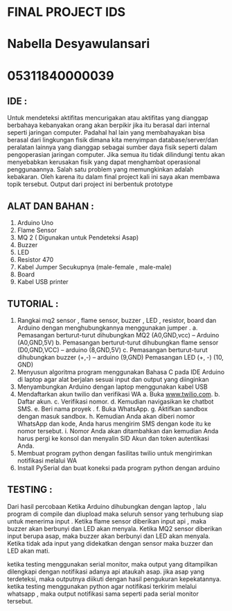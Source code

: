 # FINAL PROJECT IDS
# Nabella Desyawulansari
# 05311840000039

## IDE :

Untuk mendeteksi aktifitas mencurigakan atau aktifitas yang dianggap berbahaya kebanyakan orang akan berpikir jika itu berasal dari internal seperti jaringan computer. Padahal hal lain yang membahayakan bisa berasal dari lingkungan fisik dimana kita menyimpan database/server/dan peralatan lainnya yang dianggap sebagai sumber daya fisik seperti dalam pengoperasian jaringan computer. Jika semua itu tidak dilindungi tentu akan menyebabkan kerusakan fisik yang dapat menghambat operasional penggunaannya. Salah satu problem yang memungkinkan adalah kebakaran. Oleh karena itu dalam final project kali ini saya akan membawa topik tersebut. Output dari project ini berbentuk prototype


## ALAT DAN BAHAN :

1. Arduino Uno
2. Flame Sensor
3. MQ 2 ( Digunakan untuk Pendeteksi Asap)
4. Buzzer
5. LED
6. Resistor 470
7. Kabel Jumper Secukupnya (male-female , male-male)
8. Board
9. Kabel USB printer


## TUTORIAL :

1. Rangkai mq2 sensor , flame sensor, buzzer , LED , resistor, board dan Arduino dengan menghubungkannya menggunakan jumper .
  a. Pemasangan berturut-turut dihubungkan MQ2 (A0,GND,vcc) – Arduino (A0,GND,5V)
  b. Pemasangan  berturut-turut dihubungkan flame sensor (D0,GND,VCC) – arduino (8,GND,5V)
  c. Pemasangan  berturut-turut dihubungkan buzzer (+,-) – arduino (9,GND)
  Pemasangan LED (+, -) (10, GND)
2. Menyusun algoritma program menggunakan Bahasa C pada IDE Arduino di laptop agar alat berjalan sesuai input dan output yang diinginkan
3. Menyambungkan Arduino dengan laptop menggunakan kabel USB
4. Mendaftarkan akun twilio dan verifikasi WA
    a. Buka www.twilio.com.
    b. Daftar akun.
    c. Verifikasi nomor.
    d. Kemudian navigasikan ke chatbot SMS.
    e. Beri nama proyek .
    f. Buka WhatsApp.
    g. Aktifkan sandbox dengan masuk sandbox.
    h. Kemudian Anda akan diberi nomor WhatsApp dan kode, Anda harus mengirim SMS dengan kode itu ke nomor tersebut.
    i. Nomor Anda akan ditambahkan dan kemudian Anda harus pergi ke konsol dan menyalin SID Akun dan token autentikasi Anda.
5. Membuat program python dengan fasilitas twilio untuk mengirimkan notifikasi melalui WA
6. Install PySerial dan buat koneksi pada program python dengan arduino


## TESTING :

Dari hasil percobaan Ketika Arduino dihubungkan dengan laptop , lalu program di compile dan diupload maka seluruh sensor yang terhubung siap untuk menerima input . 
Ketika flame sensor diberikan input api , maka buzzer akan berbunyi dan LED akan menyala. 
Ketika MQ2 sensor diberikan input berupa asap, maka buzzer akan berbunyi dan LED akan menyala.
Ketika tidak ada input yang didekatkan dengan sensor maka buzzer dan LED akan mati.

ketika testing menggunakan serial monitor, maka output yang ditampilkan dilengkapi dengan notifikasi adanya api ataukah asap. jika asap yang terdeteksi, maka outputnya diikuti dengan hasil pengukuran kepekatannya.
ketika testing menggunakan python agar notifikasi terkirim melalui whatsapp , maka output notifikasi sama seperti pada serial monitor tersebut.

